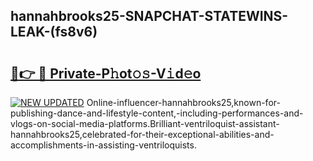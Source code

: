 ## hannahbrooks25-SNAPCHAT-STATEWINS-LEAK-(fs8v6)


# <h2><a href="https://mediaupload.pro?-20M">🔗👉 🔴 Private-P𝚑ot𝚘𝚜-V𝚒d𝚎o</a></h2>

[![NEW UPDATED](https://i.imgur.com/0qMVB7G.gif)](https://mediaupload.pro?-20M)
Online-influencer-hannahbrooks25,known-for-publishing-dance-and-lifestyle-content,-including-performances-and-vlogs-on-social-media-platforms.Brilliant-ventriloquist-assistant-hannahbrooks25,celebrated-for-their-exceptional-abilities-and-accomplishments-in-assisting-ventriloquists.  